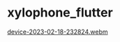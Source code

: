 # xylophone_flutter

[device-2023-02-18-232824.webm](https://user-images.githubusercontent.com/74481943/219881203-e98cdc16-be04-4b7b-8a4f-1dc01cd100bf.webm)
